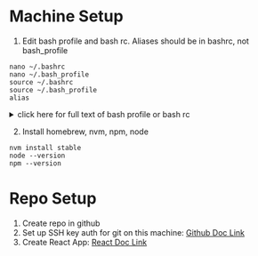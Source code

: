 # Machine Setup
1. Edit bash profile and bash rc. Aliases should be in bashrc, not bash_profile
```
nano ~/.bashrc
nano ~/.bash_profile
source ~/.bashrc
source ~/.bash_profile
alias
```

<details>
  <summary>click here for full text of bash profile or bash rc</summary>
  
  ```
  # Setting PATH for Python 3.7
# The original version is saved in .bash_profile.pysave
PATH="/Library/Frameworks/Python.framework/Versions/3.7/bin:${PATH}"
export PATH

export PATH="/Users/stepha/.pyenv/bin:$PATH"
eval "$(pyenv init -)"
eval "$(pyenv virtualenv-init -)"

# see git branch in terminal
export PS1="\\w:\$(git branch 2>/dev/null | grep '^*' | colrm 1 2)\$ "

# weather and the moon
alias weather='curl -4 http://wttr.in/Houston'
alias moon='curl -4 http://wttr.in/Moon'

# cheat sheet
function cheat() {
  curl cht.sh/$1
}

# code shortcut
alias code="cd ~/Code"

# git shortcuts
alias gitst="git status"
alias gitcheckout="git checkout"
alias gitco="git checkout"
alias gita="git add"
alias gitadd="git add"
alias gitcommit="git commit -m"
alias gitcmt="git commit -m"

# nvm
export NVM_DIR="$HOME/.nvm"
  [ -s "/usr/local/opt/nvm/nvm.sh" ] && . "/usr/local/opt/nvm/nvm.sh"  # This loads nvm
  [ -s "/usr/local/opt/nvm/etc/bash_completion.d/nvm" ] && . "/usr/local/opt/nvm/etc/bash_completion.d/nvm"  # This loads nvm bash_completion
  ```
</details>

2. Install homebrew, nvm, npm, node 
```
nvm install stable
node --version
npm --version
````

# Repo Setup
1. Create repo in github
2. Set up SSH key auth for git on this machine: [Github Doc Link](https://docs.github.com/en/authentication/connecting-to-github-with-ssh/generating-a-new-ssh-key-and-adding-it-to-the-ssh-agent)
3. Create React App: [React Doc Link](https://reactjs.org/docs/create-a-new-react-app.html#create-react-app)
